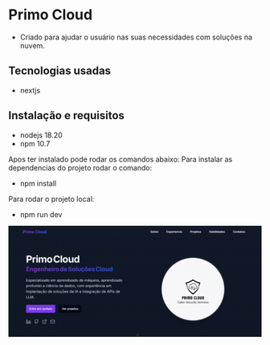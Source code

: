 
# Primo Cloud
- Criado para ajudar o usuário nas suas necessidades com soluções na nuvem.

## Tecnologias usadas
- nextjs


## Instalação e requisitos
- nodejs 18.20
- npm 10.7

 Apos ter instalado pode rodar os comandos abaixo:
  Para instalar as dependencias do projeto rodar o comando:
  - npm install

  Para rodar o projeto local:
  - npm run dev

![App Screenshot](./public/images/site.png)
  